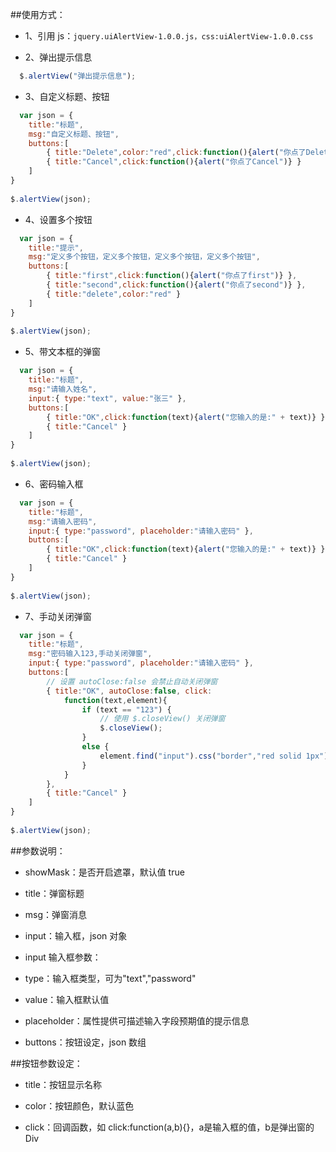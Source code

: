 ##使用方式： 
* 1、引用 js：`jquery.uiAlertView-1.0.0.js，css:uiAlertView-1.0.0.css`

* 2、弹出提示信息
```javascript
  $.alertView("弹出提示信息");
```
* 3、自定义标题、按钮
```javascript
  var json = {
    title:"标题",
    msg:"自定义标题、按钮",
    buttons:[
        { title:"Delete",color:"red",click:function(){alert("你点了Delete")} },
        { title:"Cancel",click:function(){alert("你点了Cancel")} }
    ]
}
 
$.alertView(json);
```
* 4、设置多个按钮
```javascript
  var json = {
    title:"提示",
    msg:"定义多个按钮，定义多个按钮，定义多个按钮，定义多个按钮",
    buttons:[
        { title:"first",click:function(){alert("你点了first")} },
        { title:"second",click:function(){alert("你点了second")} },
        { title:"delete",color:"red" }
    ]
}
 
$.alertView(json);
```
* 5、带文本框的弹窗
```javascript
  var json = {
    title:"标题",
    msg:"请输入姓名",
    input:{ type:"text", value:"张三" },
    buttons:[
        { title:"OK",click:function(text){alert("您输入的是:" + text)} },
        { title:"Cancel" }
    ]
}
 
$.alertView(json);
```
* 6、密码输入框
```javascript
  var json = {
    title:"标题",
    msg:"请输入密码",
    input:{ type:"password", placeholder:"请输入密码" },
    buttons:[
        { title:"OK",click:function(text){alert("您输入的是:" + text)} },
        { title:"Cancel" }
    ]
}
 
$.alertView(json);
```
* 7、手动关闭弹窗
```javascript
  var json = {
    title:"标题",
    msg:"密码输入123,手动关闭弹窗",
    input:{ type:"password", placeholder:"请输入密码" },
    buttons:[
        // 设置 autoClose:false 会禁止自动关闭弹窗
        { title:"OK", autoClose:false, click:
            function(text,element){
                if (text == "123") {
                    // 使用 $.closeView() 关闭弹窗
                    $.closeView();
                }
                else {
                    element.find("input").css("border","red solid 1px");
                }
            } 
        },
        { title:"Cancel" }
    ]
}
 
$.alertView(json);
```
##参数说明：
* showMask：是否开启遮罩，默认值 true

* title：弹窗标题

* msg：弹窗消息

* input：输入框，json 对象

* input 输入框参数：

* type：输入框类型，可为"text","password"

* value：输入框默认值

* placeholder：属性提供可描述输入字段预期值的提示信息

* buttons：按钮设定，json 数组

##按钮参数设定：
* title：按钮显示名称

* color：按钮颜色，默认蓝色

* click：回调函数，如 click:function(a,b){}，a是输入框的值，b是弹出窗的Div
